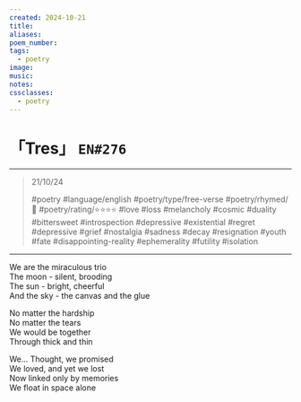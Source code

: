 ```yaml
---
created: 2024-10-21
title:
aliases:
poem_number:
tags:
  - poetry
image:
music:
notes:
cssclasses:
  - poetry
---
```

# 「Tres」 `EN#276`

---

> 21/10/24
> 
> #poetry 
> #language/english 
> #poetry/type/free-verse 
> #poetry/rhymed/🔴 
> #poetry/rating/⭐⭐⭐⭐ 
> #love #loss #melancholy #cosmic #duality #bittersweet #introspection #depressive #existential #regret #depressive #grief #nostalgia #sadness #decay #resignation #youth #fate #disappointing-reality #ephemerality #futility #isolation 

---

We are the miraculous trio  
The moon - silent, brooding  
The sun - bright, cheerful  
And the sky - the canvas and the glue  
  
No matter the hardship  
No matter the tears  
We would be together  
Through thick and thin  
  
We... Thought, we promised  
We loved, and yet we lost  
Now linked only by memories  
We float in space alone